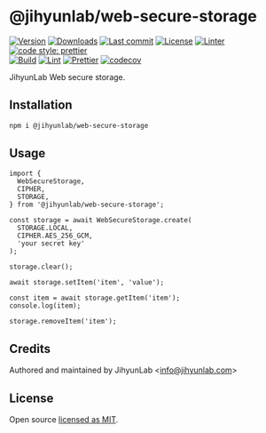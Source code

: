# @jihyunlab/web-secure-storage

[![Version](https://img.shields.io/npm/v/@jihyunlab/web-secure-storage.svg?style=flat-square)](https://www.npmjs.com/package/@jihyunlab/web-secure-storage?activeTab=versions) [![Downloads](https://img.shields.io/npm/dt/@jihyunlab/web-secure-storage.svg?style=flat-square)](https://www.npmjs.com/package/@jihyunlab/web-secure-storage) [![Last commit](https://img.shields.io/github/last-commit/jihyunlab/web-secure-storage.svg?style=flat-square)](https://github.com/jihyunlab/web-secure-storage/graphs/commit-activity) [![License](https://img.shields.io/github/license/jihyunlab/web-secure-storage.svg?style=flat-square)](https://github.com/jihyunlab/web-secure-storage/blob/master/LICENSE) [![Linter](https://img.shields.io/badge/linter-eslint-blue?style=flat-square)](https://eslint.org) [![code style: prettier](https://img.shields.io/badge/code_style-prettier-ff69b4.svg?style=flat-square)](https://github.com/prettier/prettier)\
[![Build](https://github.com/jihyunlab/web-secure-storage/actions/workflows/build.yml/badge.svg)](https://github.com/jihyunlab/web-secure-storage/actions/workflows/build.yml) [![Lint](https://github.com/jihyunlab/web-secure-storage/actions/workflows/lint.yml/badge.svg)](https://github.com/jihyunlab/web-secure-storage/actions/workflows/lint.yml) [![Prettier](https://github.com/jihyunlab/web-secure-storage/actions/workflows/prettier.yml/badge.svg)](https://github.com/jihyunlab/web-secure-storage/actions/workflows/prettier.yml) [![codecov](https://codecov.io/gh/jihyunlab/web-secure-storage/graph/badge.svg?token=QJX5G75FXA)](https://codecov.io/gh/jihyunlab/web-secure-storage)

JihyunLab Web secure storage.

## Installation

```bash
npm i @jihyunlab/web-secure-storage
```

## Usage

```
import {
  WebSecureStorage,
  CIPHER,
  STORAGE,
} from '@jihyunlab/web-secure-storage';

const storage = await WebSecureStorage.create(
  STORAGE.LOCAL,
  CIPHER.AES_256_GCM,
  'your secret key'
);

storage.clear();

await storage.setItem('item', 'value');

const item = await storage.getItem('item');
console.log(item);

storage.removeItem('item');
```

## Credits

Authored and maintained by JihyunLab <<info@jihyunlab.com>>

## License

Open source [licensed as MIT](https://github.com/jihyunlab/web-secure-storage/blob/master/LICENSE).
